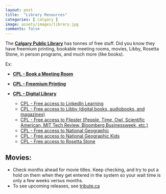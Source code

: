 ```yaml
---
layout: post
title:  "Library Resources"
categories: [ calgary ]
image: assets/images/library.jpg
comments: false
---
```


The **[Calgary Public Library](https://calgarylibrary.ca/)** has tonnes of free stuff.  Did you know they have freemium printing, bookable meeting rooms, movies, Libby, Rosetta Stone, in person programs, and much more (like books).

Ex:

- **[CPL - Book a Meeting Room](https://calgarylibrary.ca/events-and-programs/book-a-space/)**
- **[CPL - Freemium Printing](https://calgarylibrary.ca/your-library/free-services/printing/)**

- **[CPL - Digital Library](https://calgarylibrary.ca/read-learn-and-explore/digital-library/)**

    - [CPL - Free access to LinkedIn Learning](https://calgarylibrary.ca/read-learn-and-explore/digital-library/linkedin-learning-for-library/)
    - [CPL - Free access to Libby (digital books, audiobooks, and magazines)](https://calgarylibrary.ca/read-learn-and-explore/digital-library/libby/)
    - [CPL - Free access to Flipster (People, Time, Owl, Scientific American, MIT Tech Review, Bloomberg Businessweek, etc.)](https://calgarylibrary.ca/read-learn-and-explore/digital-library/flipster-online-magazines/)
    - [CPL - Free access to National Geographic](https://calgarylibrary.ca/read-learn-and-explore/digital-library/national-geographic-virtual-library/)
    - [CPL - Free access to National Geographic Kids](https://calgarylibrary.ca/read-learn-and-explore/digital-library/national-geographic-kids/)
    - [CPL - Free access to Rosetta Stone](https://calgarylibrary.ca/read-learn-and-explore/digital-library/rosetta-stone-library-solution/)



## Movies:
- Check months ahead for movie titles.  Keep checking, and try to put a hold on them when they get entered in the system so your wait time is only a few weeks versus months.
- To see upcoming releases, see [tribute.ca](https://www.tribute.ca/movies/dvd/coming-soon/)